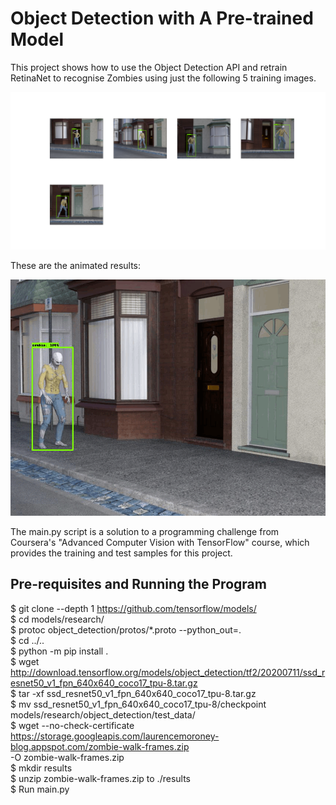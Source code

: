 # Object Detection with A Pre-trained Model
This project shows how to use the Object Detection API and retrain RetinaNet to recognise Zombies using just the following 5 training images.

![Samples](samples.png?raw=true "samples")

These are the animated results:

![Results](zombie-anim.gif?raw=true "Animated gif")

The main.py script is a solution to a programming challenge from Coursera's "Advanced Computer Vision with TensorFlow" course, which provides the training and test samples for this project.

## Pre-requisites and Running the Program
$ git clone --depth 1 https://github.com/tensorflow/models/ \
$ cd models/research/ \
$ protoc object_detection/protos/*.proto --python_out=. \
$ cd ../.. \
$ python -m pip install . \
$ wget http://download.tensorflow.org/models/object_detection/tf2/20200711/ssd_resnet50_v1_fpn_640x640_coco17_tpu-8.tar.gz \
$ tar -xf ssd_resnet50_v1_fpn_640x640_coco17_tpu-8.tar.gz \
$ mv ssd_resnet50_v1_fpn_640x640_coco17_tpu-8/checkpoint models/research/object_detection/test_data/ \
$ wget --no-check-certificate \
    https://storage.googleapis.com/laurencemoroney-blog.appspot.com/zombie-walk-frames.zip \
    -O zombie-walk-frames.zip \
$ mkdir results \
$ unzip zombie-walk-frames.zip to ./results \
$ Run main.py 
